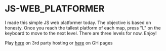 # JS-WEB_PLATFORMER

I made this simple JS web platformer today. The objective is based on honesty. Once you reach the tallest platform of each map, press "L" on the keyboard to move to the next level. There are three levels for now. Enjoy!

Play [here](https://itskme-js-game.infinityfreeapp.com) on 3rd party hosting or [here](https://itskme.github.io/js-web-platformer/) on GH pages





